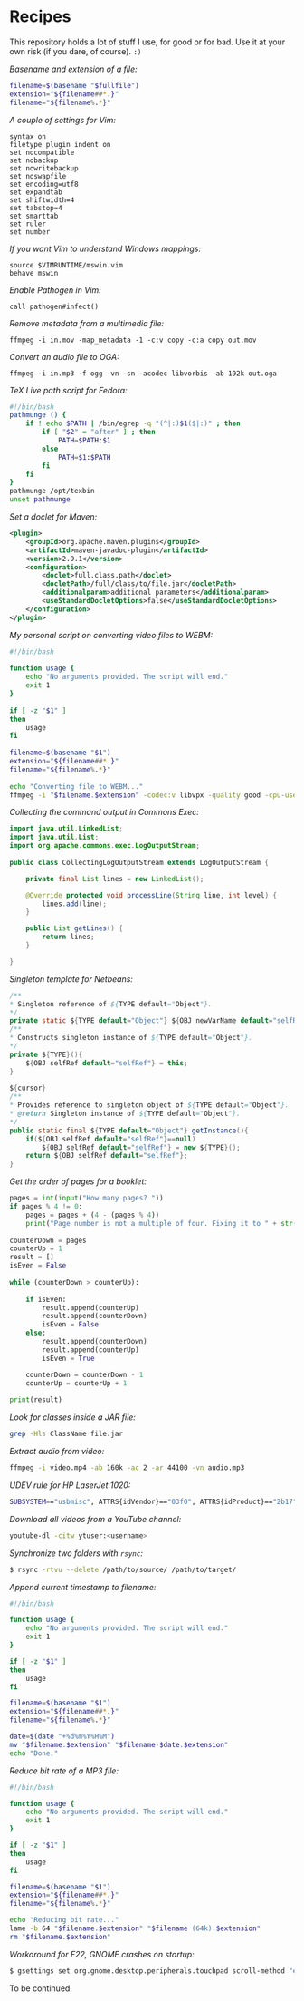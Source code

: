 # Recipes

This repository holds a lot of stuff I use, for good or for bad. Use it at your own risk (if you dare, of course). `:)`

*Basename and extension of a file:*

```bash
filename=$(basename "$fullfile")
extension="${filename##*.}"
filename="${filename%.*}"
```

*A couple of settings for Vim:*

```
syntax on
filetype plugin indent on
set nocompatible
set nobackup
set nowritebackup
set noswapfile
set encoding=utf8
set expandtab
set shiftwidth=4
set tabstop=4
set smarttab
set ruler
set number
```

*If you want Vim to understand Windows mappings:*

```
source $VIMRUNTIME/mswin.vim
behave mswin
```

*Enable Pathogen in Vim:*

```
call pathogen#infect()
```

*Remove metadata from a multimedia file:*

```
ffmpeg -i in.mov -map_metadata -1 -c:v copy -c:a copy out.mov
```

*Convert an audio file to OGA:*

```
ffmpeg -i in.mp3 -f ogg -vn -sn -acodec libvorbis -ab 192k out.oga
```

*TeX Live path script for Fedora:*

```bash
#!/bin/bash
pathmunge () {
    if ! echo $PATH | /bin/egrep -q "(^|:)$1($|:)" ; then
        if [ "$2" = "after" ] ; then
            PATH=$PATH:$1
        else
            PATH=$1:$PATH
        fi
    fi
}
pathmunge /opt/texbin
unset pathmunge
```

*Set a doclet for Maven:*

```xml
<plugin>
    <groupId>org.apache.maven.plugins</groupId>
    <artifactId>maven-javadoc-plugin</artifactId>
    <version>2.9.1</version>
    <configuration>
        <doclet>full.class.path</doclet>
        <docletPath>/full/class/to/file.jar</docletPath>
        <additionalparam>additional parameters</additionalparam>
        <useStandardDocletOptions>false</useStandardDocletOptions>
    </configuration>
</plugin>
```

*My personal script on converting video files to WEBM:*

```bash
#!/bin/bash
 
function usage {
    echo "No arguments provided. The script will end."
    exit 1
}
 
if [ -z "$1" ]
then
    usage
fi
 
filename=$(basename "$1")
extension="${filename##*.}"
filename="${filename%.*}"
 
echo "Converting file to WEBM..."
ffmpeg -i "$filename.$extension" -codec:v libvpx -quality good -cpu-used 0 -b:v 500k -qmin 10 -qmax 42 -maxrate 500k -bufsize 1000k -threads 4 -vf scale=-1:480 -codec:a libvorbis -b:a 128k "$filename.webm"
```

*Collecting the command output in Commons Exec:*

```java
import java.util.LinkedList;
import java.util.List;
import org.apache.commons.exec.LogOutputStream;
 
public class CollectingLogOutputStream extends LogOutputStream {

    private final List lines = new LinkedList();

    @Override protected void processLine(String line, int level) {
        lines.add(line);
    }

    public List getLines() {
        return lines;
    }

}
```

*Singleton template for Netbeans:*

```java
/**
* Singleton reference of ${TYPE default="Object"}.
*/
private static ${TYPE default="Object"} ${OBJ newVarName default="selfRef"};
/**
* Constructs singleton instance of ${TYPE default="Object"}.
*/
private ${TYPE}(){
    ${OBJ selfRef default="selfRef"} = this;
}
 
${cursor}
/**
* Provides reference to singleton object of ${TYPE default="Object"}.
* @return Singleton instance of ${TYPE default="Object"}.
*/
public static final ${TYPE default="Object"} getInstance(){
    if(${OBJ selfRef default="selfRef"}==null)
        ${OBJ selfRef default="selfRef"} = new ${TYPE}();
    return ${OBJ selfRef default="selfRef"};
}
```

*Get the order of pages for a booklet:*

```python
pages = int(input("How many pages? "))
if pages % 4 != 0:
    pages = pages + (4 - (pages % 4))
    print("Page number is not a multiple of four. Fixing it to " + str(pages) + ".")
 
counterDown = pages
counterUp = 1
result = []
isEven = False
 
while (counterDown > counterUp):
 
    if isEven:
        result.append(counterUp)
        result.append(counterDown)
        isEven = False
    else:
        result.append(counterDown)
        result.append(counterUp)
        isEven = True

    counterDown = counterDown - 1
    counterUp = counterUp + 1
 
print(result)
```

*Look for classes inside a JAR file:*

```bash
grep -Hls ClassName file.jar
```

*Extract audio from video:*

```bash
ffmpeg -i video.mp4 -ab 160k -ac 2 -ar 44100 -vn audio.mp3
```

*UDEV rule for HP LaserJet 1020:*

```bash
SUBSYSTEM=="usbmisc", ATTRS{idVendor}=="03f0", ATTRS{idProduct}=="2b17", RUN+="/usr/bin/hp-firmware -y3&"
```

*Download all videos from a YouTube channel:*

```bash
youtube-dl -citw ytuser:<username>
```

*Synchronize two folders with `rsync`:*

```bash
$ rsync -rtvu --delete /path/to/source/ /path/to/target/
```

*Append current timestamp to filename:*

```bash
#!/bin/bash

function usage {
    echo "No arguments provided. The script will end."
    exit 1
}

if [ -z "$1" ]
then
    usage
fi

filename=$(basename "$1")
extension="${filename##*.}"
filename="${filename%.*}"

date=$(date "+%d%m%Y%H%M")
mv "$filename.$extension" "$filename-$date.$extension"
echo "Done."
```

*Reduce bit rate of a MP3 file:*

```bash
#!/bin/bash

function usage {
    echo "No arguments provided. The script will end."
    exit 1
}

if [ -z "$1" ]
then
    usage
fi

filename=$(basename "$1")
extension="${filename##*.}"
filename="${filename%.*}"

echo "Reducing bit rate..."
lame -b 64 "$filename.$extension" "$filename (64k).$extension"
rm "$filename.$extension"
```

*Workaround for F22, GNOME crashes on startup:*

```bash
$ gsettings set org.gnome.desktop.peripherals.touchpad scroll-method "edge-scrolling"
```

To be continued.
